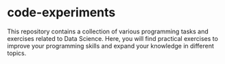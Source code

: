 # code-experiments

This repository contains a collection of various programming tasks and exercises related to Data Science. 
Here, you will find practical exercises to improve your programming skills and expand your knowledge in different topics.
